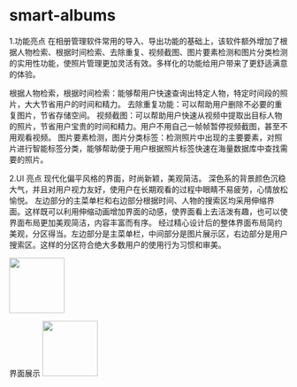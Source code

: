 # smart-albums
1.功能亮点
      在相册管理软件常用的导入、导出功能的基础上，该软件额外增加了根据人物检索、根据时间检索、去除重复、视频截图、图片要素检测和图片分类检测的实用性功能，使照片管理更加灵活有效。多样化的功能给用户带来了更舒适满意的体验。

根据人物检索，根据时间检索：能够帮用户快速查询出特定人物，特定时间段的照片，大大节省用户的时间和精力。
去除重复功能：可以帮助用户删除不必要的重复图片，节省存储空间。
视频截图：可以帮助用户快速从视频中提取出目标人物的照片，节省用户宝贵的时间和精力。用户不用自己一帧帧暂停视频截图，甚至不用观看视频。
图片要素检测，图片分类标签：检测照片中出现的主要要素，对照片进行智能标签分类，能够帮助便于用户根据照片标签快速在海量数据库中查找需要的照片。

2.UI 亮点
现代化偏平风格的界面，时尚新颖，美观简洁。
深色系的背景颜色沉稳大气，并且对用户视力友好，使用户在长期观看的过程中眼睛不易疲劳，心情放松愉悦。
左边部分的主菜单栏和右边部分根据时间、人物的搜索区均采用伸缩界面。这样既可以利用伸缩动画增加界面的动感，使界面看上去活泼有趣，也可以使界面布局更加美观简洁，内容丰富而有序。
经过精心设计后的整体界面布局简约美观，分区得当。左边部分是主菜单栏，中间部分是图片展示区，右边部分是用户搜索区。这样的分区符合绝大多数用户的使用行为习惯和审美。

<img src="https://user-images.githubusercontent.com/40875695/148147266-60fe5dec-65de-4c24-b3cf-69ac47a940c7.png" width="100px">

界面展示
<img src="https://user-images.githubusercontent.com/40875695/148147252-581e399d-fdfb-45de-9f97-94422117b156.png" width="100px">
